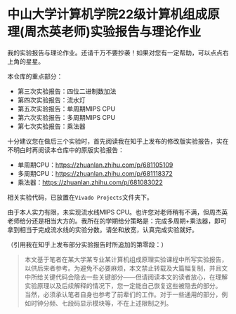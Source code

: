 # 中山大学计算机学院22级计算机组成原理(周杰英老师)实验报告与理论作业

我的实验报告与理论作业。还请千万不要抄袭！如果对您有一定帮助，可以点点右上角的星星。

本仓库的重点部分：

* 第三次实验报告：四位二进制数加法
* 第四次实验报告：流水灯
* 第五次实验报告：单周期MIPS CPU
* 第六次实验报告：多周期MIPS CPU
* 第七次实验报告：乘法器

十分建议您在做后三个实验时，首先阅读我在知乎上发布的修改版实验报告，实在不明白时再阅读本仓库中的原版实验报告：

* 单周期CPU：https://zhuanlan.zhihu.com/p/681105109
* 多周期CPU：https://zhuanlan.zhihu.com/p/681118372
* 乘法器：https://zhuanlan.zhihu.com/p/681083022

相关实验代码，已放置在`Vivado Projects`文件夹下。

由于本人实力有限，未实现流水线MIPS CPU。也许您对老师稍有不满，但周杰英老师给分还是相当大方的。我所在的学期给分策略是：完成多周期+乘法器，即可拿到相当于完成流水线的实验分数。请坐和放宽，认真完成实验就好。

（引用我在知乎上发布部分实验报告时所追加的第零段：）

>本文基于笔者在某大学某专业某计算机组成原理实验课程中所写实验报告，以供后来者参考。为避免不必要麻烦，本文禁止转载及大篇幅复制，并且文中所给关键代码会隐去一些关键部分——但请阅读本文的读者放心，在理解实验原理以及后续解释的情况下，您一定能自己恢复这些被隐去的部分。
>当然，必须承认笔者自身也参考了前辈们的工作。对于一些通用的部分，例如时钟分频、七段码显示模块等，不在上述限制之列。
